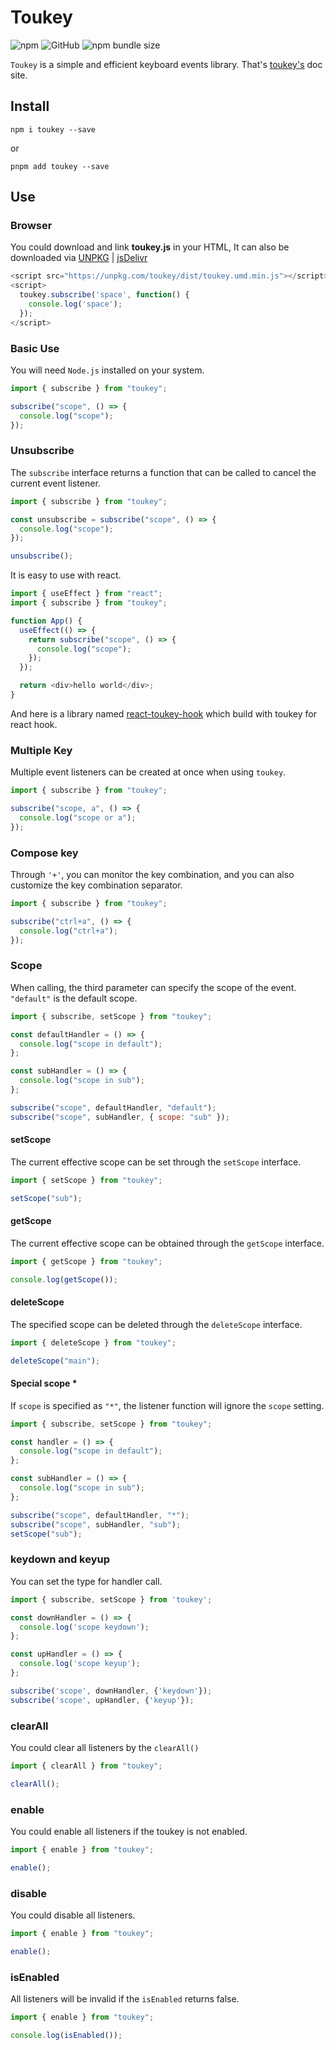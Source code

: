 # Toukey

![npm](https://img.shields.io/npm/v/toukey)
![GitHub](https://img.shields.io/github/license/yukiniro/toukey)
![npm bundle size](https://img.shields.io/bundlephobia/min/toukey)

`Toukey` is a simple and efficient keyboard events library. That's [toukey's](https://toukey.vercel.app/) doc site.

## Install

```shell
npm i toukey --save
```

or

```shell
pnpm add toukey --save
```

## Use

### Browser

You could download and link **toukey.js** in your HTML, It can also be downloaded via [UNPKG](https://unpkg.com/browse/toukey/dist/) | [jsDelivr](https://www.jsdelivr.com/package/npm/toukey)

```javascript
<script src="https://unpkg.com/toukey/dist/toukey.umd.min.js"></script>
<script>
  toukey.subscribe('space', function() {
    console.log('space');
  });
</script>
```

### Basic Use

You will need `Node.js` installed on your system.

```javascript
import { subscribe } from "toukey";

subscribe("scope", () => {
  console.log("scope");
});
```

### Unsubscribe

The `subscribe` interface returns a function that can be called to cancel the current event listener.

```javascript
import { subscribe } from "toukey";

const unsubscribe = subscribe("scope", () => {
  console.log("scope");
});

unsubscribe();
```

It is easy to use with react.

```javascript
import { useEffect } from "react";
import { subscribe } from "toukey";

function App() {
  useEffect(() => {
    return subscribe("scope", () => {
      console.log("scope");
    });
  });

  return <div>hello world</div>;
}
```

And here is a library named [react-toukey-hook](https://github.com/Yukiniro/react-toukey-hook) which build with toukey for react hook.

### Multiple Key

Multiple event listeners can be created at once when using `toukey`.

```javascript
import { subscribe } from "toukey";

subscribe("scope, a", () => {
  console.log("scope or a");
});
```

### Compose key

Through `'+'`, you can monitor the key combination, and you can also customize the key combination separator.

```javascript
import { subscribe } from "toukey";

subscribe("ctrl+a", () => {
  console.log("ctrl+a");
});
```

### Scope

When calling, the third parameter can specify the scope of the event. `"default"` is the default scope.

```javascript
import { subscribe, setScope } from "toukey";

const defaultHandler = () => {
  console.log("scope in default");
};

const subHandler = () => {
  console.log("scope in sub");
};

subscribe("scope", defaultHandler, "default");
subscribe("scope", subHandler, { scope: "sub" });
```

#### setScope

The current effective scope can be set through the `setScope` interface.

```javascript
import { setScope } from "toukey";

setScope("sub");
```

#### getScope

The current effective scope can be obtained through the `getScope` interface.

```javascript
import { getScope } from "toukey";

console.log(getScope());
```

#### deleteScope

The specified scope can be deleted through the `deleteScope` interface.

```javascript
import { deleteScope } from "toukey";

deleteScope("main");
```

#### Special scope \*

If `scope` is specified as `"*"`, the listener function will ignore the `scope` setting.

```javascript
import { subscribe, setScope } from "toukey";

const handler = () => {
  console.log("scope in default");
};

const subHandler = () => {
  console.log("scope in sub");
};

subscribe("scope", defaultHandler, "*");
subscribe("scope", subHandler, "sub");
setScope("sub");
```

### keydown and keyup

You can set the type for handler call.

```javascript
import { subscribe, setScope } from 'toukey';

const downHandler = () => {
  console.log('scope keydown');
};

const upHandler = () => {
  console.log('scope keyup');
};

subscribe('scope', downHandler, {'keydown'});
subscribe('scope', upHandler, {'keyup'});
```

### clearAll

You could clear all listeners by the `clearAll()`

```javascript
import { clearAll } from "toukey";

clearAll();
```

### enable

You could enable all listeners if the toukey is not enabled.

```javascript
import { enable } from "toukey";

enable();
```

### disable

You could disable all listeners.

```javascript
import { enable } from "toukey";

enable();
```

### isEnabled

All listeners will be invalid if the `isEnabled` returns false.

```javascript
import { enable } from "toukey";

console.log(isEnabled());
```
